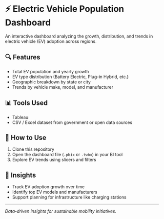 # ⚡ Electric Vehicle Population Dashboard

An interactive dashboard analyzing the growth, distribution, and trends in electric vehicle (EV) adoption across regions.

## 🔍 Features
- Total EV population and yearly growth  
- EV type distribution (Battery Electric, Plug-in Hybrid, etc.)  
- Geographic breakdown by state or city  
- Trends by vehicle make, model, and manufacturer  

## 📊 Tools Used
- Tableau  
- CSV / Excel dataset from government or open data sources  

## 📁 How to Use
1. Clone this repository  
2. Open the dashboard file (`.pbix` or `.twbx`) in your BI tool  
3. Explore EV trends using slicers and filters  

## 📌 Insights
- Track EV adoption growth over time  
- Identify top EV models and manufacturers  
- Support planning for infrastructure like charging stations  

---

*Data-driven insights for sustainable mobility initiatives.*
